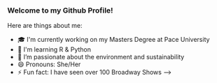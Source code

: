 ### Welcome to my Github Profile!


Here are things about me:

- 🎓 I'm currently working on my Masters Degree at Pace University
- 🐍 I'm learning R & Python
- 🌱 I’m passionate about the environment and sustainability
- 😄 Pronouns: She/Her
- ⚡ Fun fact: I have seen over 100 Broadway Shows
-->
